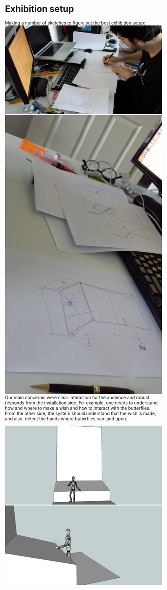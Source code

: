 # Exhibition setup
Making a number of sketches to figure out the best exhibition setup:
![Image1](../project_images/setupImage1.jpg "Brainstorming on setup")
![Image2](../project_images/setupImage2.jpg?raw=true "Brainstorming on setup")
Our main concernis were clear interaction for the audience and robust responds from the installation side. For example, one needs to understand how and where to make a wish and how to interact with the butterflies. From the other side, the system should understand that the wish is made, and also, detect the hands where butterflies can land upon.

![3Dsetup1](../project_images/setup1.jpg?raw=true "3D mock up of setup")
![3Dsetup2](../project_images/setupHand.jpg?raw=true "3D mock up of setup")
